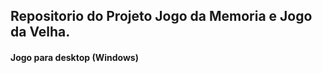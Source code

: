 <h2>Repositorio do Projeto Jogo da Memoria e Jogo da Velha.</h2>

<h4>Jogo para desktop (Windows)</h4>





